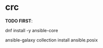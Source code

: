 # crc
**TODO FIRST**:

dnf install -y ansible-core

ansible-galaxy collection install ansible.posix
